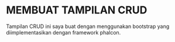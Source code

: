 # MEMBUAT TAMPILAN CRUD 

Tampilan CRUD ini saya buat dengan menggunakan bootstrap yang diimplementasikan dengan framework phalcon.

